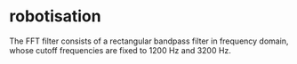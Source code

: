 # robotisation
The FFT filter consists of a rectangular bandpass filter in frequency domain, whose cutoff frequencies are fixed to 1200 Hz and 3200 Hz.